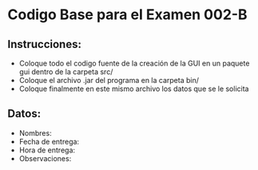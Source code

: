 # Codigo Base para el Examen 002-B

## Instrucciones:
- Coloque todo el codigo fuente de la creación de la GUI en un paquete gui dentro de la carpeta src/
- Coloque el archivo .jar del programa en la carpeta bin/
- Coloque finalmente en este mismo archivo los datos que se le solicita

## Datos:
- Nombres:
- Fecha de entrega:
- Hora de entrega:
- Observaciones:

